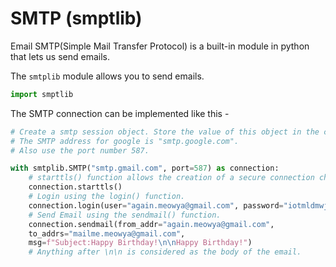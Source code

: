 # SMTP (smptlib)

Email SMTP(Simple Mail Transfer Protocol) is a built-in module in python that lets us send emails.

The `smtplib` module allows you to send emails.
```python
import smptlib
```

The SMTP connection can be implemented like this -
```python
# Create a smtp session object. Store the value of this object in the connection variable.
# The SMTP address for google is "smtp.google.com".
# Also use the port number 587.

with smtplib.SMTP("smtp.gmail.com", port=587) as connection:
	# starttls() function allows the creation of a secure connection channel.
	connection.starttls()
	# Login using the login() function.
	connection.login(user="again.meowya@gmail.com", password="iotmldmwjvxqvxgk")
	# Send Email using the sendmail() function.
	connection.sendmail(from_addr="again.meowya@gmail.com",    
	to_addrs="mailme.meowya@gmail.com", 
	msg=f"Subject:Happy Birthday!\n\nHappy Birthday!")
	# Anything after \n\n is considered as the body of the email.
```
